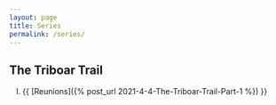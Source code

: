 ```yaml
---
layout: page
title: Series
permalink: /series/
---
```


## The Triboar Trail

<ul style="list-style-type:upper-roman">
  <li>{{ [Reunions]({% post_url 2021-4-4-The-Triboar-Trail-Part-1 %}) }}</li>
</ul>
